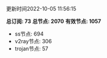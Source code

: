 更新时间2022-10-05 11:56:15

**总订阅: 73**
**总节点: 2070**
**有效节点: 1057**
- ss节点: 694
- v2ray节点: 306
- trojan节点: 57
